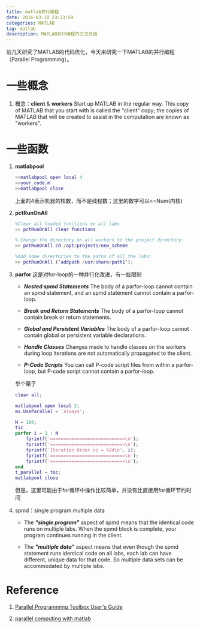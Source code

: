 ```yaml
---
title: matlab并行编程
date: 2016-03-10 23:23:59
categories: MATLAB
tag: matlab
description: MATLAB并行编程的方法总结
---
```


前几天研究了MATLAB的代码优化，今天来研究一下MATLAB的并行编程（Parallel Programming）。

# 一些概念

1. 概念：**client** & **workers**
Start up MATLAB in the regular way. This copy of MATLAB that you start with is called the "client" copy; the copies of MATLAB that will be created to assist in the computation are known as "workers".


# 一些函数
 
1. **matlabpool**

	```matlab
	>>matlabpool open local 4
	>>your_code.m
	>>matlabpool close
	```
	上面的4表示机器的核数，而不是线程数；这里的数字可以<=Num(内核)

2. **pctRunOnAll**

	```matlab
	%Clear all loaded functions on all labs
	>> pctRunOnAll clear functions

	% Change the directory on all workers to the project directory:
	>> pctRunOnAll cd /opt/projects/new_scheme

	%Add some directories to the paths of all the labs:
	>> pctRunOnAll (‘addpath /usr/share/path1’);
	```

3. **parfor**
这是对for-loop的一种并行化改进，有一些限制
	- ***Nested spmd Statements***
	The body of a parfor-loop cannot contain an spmd statement, and an spmd statement cannot contain a parfor-loop.

	- ***Break and Return Statements***
	The body of a parfor-loop cannot contain break or return statements.

	- ***Global and Persistent Variables***
	The body of a parfor-loop cannot contain global or persistent variable declarations.

	- ***Handle Classes***
	Changes made to handle classes on the workers during loop iterations are not automatically propagated to the client.

	- ***P-Code Scripts***
	You can call P-code script files from within a parfor-loop, but P-code script cannot contain a parfor-loop.

	举个栗子
	
	``` matlab
	clear all;

	matlabpool open local 2;
	ms.UseParallel = 'always';

	N = 100;
	tic
	parfor i = 1 : N
		fprintf('============================\n');
		fprintf('============================\n');
	    fprintf('Iteration Order no = %2d\n', i);
	    fprintf('============================\n');
	    fprintf('============================\n');
	end
	t_parallel = toc;
	matlabpool close
	```
	但是，这里可能由于for循环中操作比较简单，并没有比直接用for循环节约时间

4. spmd：single program multiple data
	- The ***"single program"*** aspect of spmd means that the identical code runs on multiple labs. When the spmd block is complete, your program continues running in the client.

	- The ***"multiple data"*** aspect means that even though the spmd statement runs identical code on all labs, each lab can have different, unique data for that code. So multiple data sets can be accommodated by multiple labs.


# Reference

1. [Parallel Programming Toolbox User's Guide](http://www.lsta.upmc.fr/documentation/distcomp.pdf)

2. [parallel computing with matlab](http://hpc.kfupm.edu.sa/Documentation/MATLAB%20PARALLEL.pdf)

